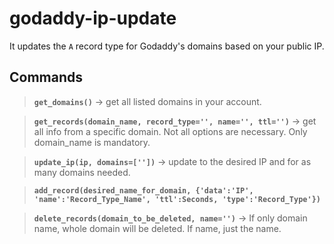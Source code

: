# godaddy-ip-update
It updates the `A` record type for Godaddy's domains based on your public IP.

## Commands

> **`get_domains()`** -> get all listed domains in your account.

> **`get_records(domain_name, record_type='', name='', ttl='')`** -> get all info from a specific domain. Not all options are necessary. Only domain_name is mandatory.

> **`update_ip(ip, domains=[''])`** -> update to the desired IP and for as many domains needed.

> **`add_record(desired_name_for_domain, {'data':'IP', 'name':'Record_Type_Name', 'ttl':Seconds, 'type':'Record_Type'})`**

> **`delete_records(domain_to_be_deleted, name='')`** -> If only domain name, whole domain will be deleted. If name, just the name.
